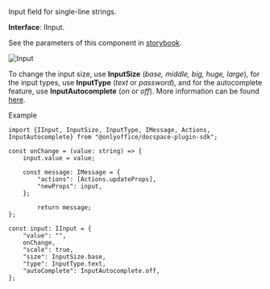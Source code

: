 Input field for single-line strings.

**Interface**: IInput.

See the parameters of this component in [storybook](https://storybook.onlyoffice.io/?path=/docs/components-textinput--docs).

![Input](/assets/images/docspace/input.png)

To change the input size, use **InputSize** (*base, middle, big, huge, large*), for the input types, use **InputType** (*text* or *password*), and for the autocomplete feature, use **InputAutocomplete** (*on* or *off*). More information can be found [here](https://github.com/ONLYOFFICE/docspace-plugin-sdk/blob/master/src/interfaces/components/IInput.ts).

Example

```
import {IInput, InputSize, InputType, IMessage, Actions, InputAutocomplete} from "@onlyoffice/docspace-plugin-sdk";

const onChange = (value: string) => {
    input.value = value;

    const message: IMessage = {
        "actions": [Actions.updateProps],
        "newProps": input,
    };

        return message;
};

const input: IInput = {
    "value": "",
    onChange,
    "scale": true,
    "size": InputSize.base,
    "type": InputType.text,
    "autoComplete": InputAutocomplete.off,
};
```
